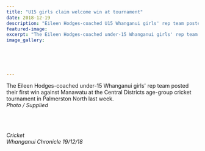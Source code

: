 ```yaml
---
title: "U15 girls claim welcome win at tournament"
date: 2018-12-19
description: "Eileen Hodges-coached U15 Whanganui girls' rep team posted their first win against Manawatu at the Central Districts..."
featured-image: 
excerpt: "The Eileen Hodges-coached under-15 Whanganui girls' rep team posted their first win against Manawatu at the Central Districts age-group cricket tournament in Palmerston North."
image_gallery:
    
    
    
    
    
---
```


<p>The Eileen Hodges-coached under-15 Whanganui girls' rep team posted their first win against Manawatu at the Central Districts age-group cricket tournament in Palmerston North last week.<br /><em>Photo / Supplied<br /><br /></em></p>
<p><em><img src=http://c1940652.r52.cf0.rackcdn.com/5c510355ff2a7c185300087b/U15-girls-write-up-chron-19-dec-2018.jpg alt="" /></em></p>
<p><em><br />Cricket<br />Whanganui Chronicle 19/12/18</em></p>

